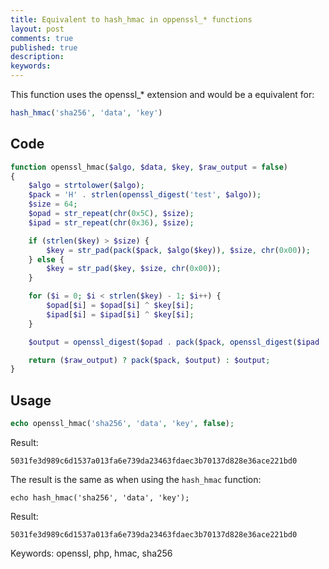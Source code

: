 ```yaml
---
title: Equivalent to hash_hmac in oppenssl_* functions
layout: post
comments: true
published: true
description: 
keywords: 
---
```


This function uses the openssl_* extension and would be a equivalent for: 

```php
hash_hmac('sha256', 'data', 'key')
```

## Code

```php
function openssl_hmac($algo, $data, $key, $raw_output = false)
{
    $algo = strtolower($algo);
    $pack = 'H' . strlen(openssl_digest('test', $algo));
    $size = 64;
    $opad = str_repeat(chr(0x5C), $size);
    $ipad = str_repeat(chr(0x36), $size);

    if (strlen($key) > $size) {
        $key = str_pad(pack($pack, $algo($key)), $size, chr(0x00));
    } else {
        $key = str_pad($key, $size, chr(0x00));
    }

    for ($i = 0; $i < strlen($key) - 1; $i++) {
        $opad[$i] = $opad[$i] ^ $key[$i];
        $ipad[$i] = $ipad[$i] ^ $key[$i];
    }

    $output = openssl_digest($opad . pack($pack, openssl_digest($ipad . $data, $algo)), $algo);

    return ($raw_output) ? pack($pack, $output) : $output;
}
```

## Usage

```php
echo openssl_hmac('sha256', 'data', 'key', false);
```

Result: 

```
5031fe3d989c6d1537a013fa6e739da23463fdaec3b70137d828e36ace221bd0
```

The result is the same as when using the `hash_hmac` function:

```
echo hash_hmac('sha256', 'data', 'key');
```

Result:

```
5031fe3d989c6d1537a013fa6e739da23463fdaec3b70137d828e36ace221bd0
```

Keywords: openssl, php, hmac, sha256